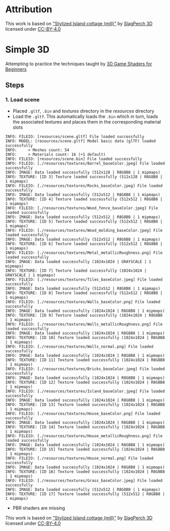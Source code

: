# Attribution
This work is based on ["Stylized Island cottage (mill)"](https://sketchfab.com/3d-models/stylized-island-cottage-mill-94f397a9598c4ed293a7934aa6cec892) by [SlagPerch 3D](https://sketchfab.com/slagperch3d) licensed under [CC-BY-4.0](http://creativecommons.org/licenses/by/4.0/)

# Simple 3D
Attempting to practice the techniques taught by [3D Game Shaders for Beginners](https://lettier.github.io/3d-game-shaders-for-beginners/index.html)

## Steps
### 1. Load scene
- Placed `.gltf`, `.bin` and _textures_ directory in the _resources_ directory
- Load the `.gltf`. This automatically loads the `.bin` which in turn, loads the associated textures and places them in the corresponding material slots
```shell
INFO: FILEIO: [resources/scene.gltf] File loaded successfully
INFO: MODEL: [resources/scene.gltf] Model basic data (glTF) loaded successfully
INFO:     > Meshes count: 54
INFO:     > Materials count: 16 (+1 default)
INFO: FILEIO: [resources/scene.bin] File loaded successfully
INFO: FILEIO: [./resources/textures/Barrel_baseColor.jpeg] File loaded successfully
INFO: IMAGE: Data loaded successfully (512x128 | R8G8B8 | 1 mipmaps)
INFO: TEXTURE: [ID 3] Texture loaded successfully (512x128 | R8G8B8 | 1 mipmaps)
INFO: FILEIO: [./resources/textures/Rocks_baseColor.jpeg] File loaded successfully
INFO: IMAGE: Data loaded successfully (512x512 | R8G8B8 | 1 mipmaps)
INFO: TEXTURE: [ID 4] Texture loaded successfully (512x512 | R8G8B8 | 1 mipmaps)
INFO: FILEIO: [./resources/textures/Wood_fence_baseColor.jpeg] File loaded successfully
INFO: IMAGE: Data loaded successfully (512x512 | R8G8B8 | 1 mipmaps)
INFO: TEXTURE: [ID 5] Texture loaded successfully (512x512 | R8G8B8 | 1 mipmaps)
INFO: FILEIO: [./resources/textures/Wood_molding_baseColor.jpeg] File loaded successfully
INFO: IMAGE: Data loaded successfully (512x512 | R8G8B8 | 1 mipmaps)
INFO: TEXTURE: [ID 6] Texture loaded successfully (512x512 | R8G8B8 | 1 mipmaps)
INFO: FILEIO: [./resources/textures/Metal_metallicRoughness.png] File loaded successfully
INFO: IMAGE: Data loaded successfully (1024x1024 | GRAYSCALE | 1 mipmaps)
INFO: TEXTURE: [ID 7] Texture loaded successfully (1024x1024 | GRAYSCALE | 1 mipmaps)
INFO: FILEIO: [./resources/textures/Tiles_baseColor.jpeg] File loaded successfully
INFO: IMAGE: Data loaded successfully (512x512 | R8G8B8 | 1 mipmaps)
INFO: TEXTURE: [ID 8] Texture loaded successfully (512x512 | R8G8B8 | 1 mipmaps)
INFO: FILEIO: [./resources/textures/Walls_baseColor.png] File loaded successfully
INFO: IMAGE: Data loaded successfully (1024x1024 | R8G8B8 | 1 mipmaps)
INFO: TEXTURE: [ID 9] Texture loaded successfully (1024x1024 | R8G8B8 | 1 mipmaps)
INFO: FILEIO: [./resources/textures/Walls_metallicRoughness.png] File loaded successfully
INFO: IMAGE: Data loaded successfully (1024x1024 | R8G8B8 | 1 mipmaps)
INFO: TEXTURE: [ID 10] Texture loaded successfully (1024x1024 | R8G8B8 | 1 mipmaps)
INFO: FILEIO: [./resources/textures/Walls_normal.png] File loaded successfully
INFO: IMAGE: Data loaded successfully (1024x1024 | R8G8B8 | 1 mipmaps)
INFO: TEXTURE: [ID 11] Texture loaded successfully (1024x1024 | R8G8B8 | 1 mipmaps)
INFO: FILEIO: [./resources/textures/Bricks_baseColor.jpeg] File loaded successfully
INFO: IMAGE: Data loaded successfully (1024x1024 | R8G8B8 | 1 mipmaps)
INFO: TEXTURE: [ID 12] Texture loaded successfully (1024x1024 | R8G8B8 | 1 mipmaps)
INFO: FILEIO: [./resources/textures/Island_baseColor.jpeg] File loaded successfully
INFO: IMAGE: Data loaded successfully (1024x1024 | R8G8B8 | 1 mipmaps)
INFO: TEXTURE: [ID 13] Texture loaded successfully (1024x1024 | R8G8B8 | 1 mipmaps)
INFO: FILEIO: [./resources/textures/House_baseColor.png] File loaded successfully
INFO: IMAGE: Data loaded successfully (1024x1024 | R8G8B8 | 1 mipmaps)
INFO: TEXTURE: [ID 14] Texture loaded successfully (1024x1024 | R8G8B8 | 1 mipmaps)
INFO: FILEIO: [./resources/textures/House_metallicRoughness.png] File loaded successfully
INFO: IMAGE: Data loaded successfully (1024x1024 | R8G8B8 | 1 mipmaps)
INFO: TEXTURE: [ID 15] Texture loaded successfully (1024x1024 | R8G8B8 | 1 mipmaps)
INFO: FILEIO: [./resources/textures/House_normal.png] File loaded successfully
INFO: IMAGE: Data loaded successfully (1024x1024 | R8G8B8 | 1 mipmaps)
INFO: TEXTURE: [ID 16] Texture loaded successfully (1024x1024 | R8G8B8 | 1 mipmaps)
INFO: FILEIO: [./resources/textures/Grass_baseColor.jpeg] File loaded successfully
INFO: IMAGE: Data loaded successfully (512x512 | R8G8B8 | 1 mipmaps)
INFO: TEXTURE: [ID 17] Texture loaded successfully (512x512 | R8G8B8 | 1 mipmaps)
```
- PBR shaders are missing

This work is based on ["Stylized Island cottage (mill)"](https://sketchfab.com/3d-models/stylized-island-cottage-mill-94f397a9598c4ed293a7934aa6cec892) by [SlagPerch 3D](https://sketchfab.com/slagperch3d) licensed under [CC-BY-4.0](http://creativecommons.org/licenses/by/4.0/)